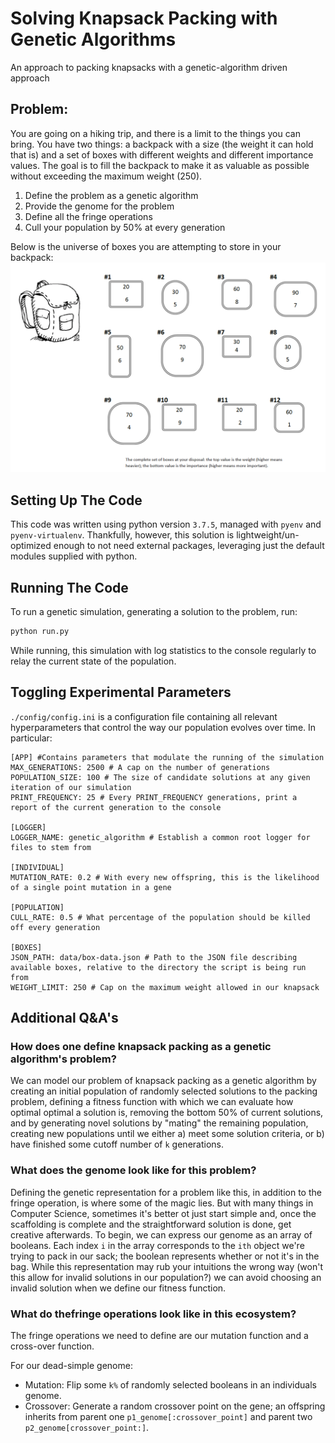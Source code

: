 # Solving Knapsack Packing with Genetic Algorithms 
An approach to packing knapsacks with a genetic-algorithm driven approach

## Problem: 
You are going on a hiking trip, and there is a limit to the things you can bring. You have two things: a backpack with a size (the weight it can hold that is) and a set of boxes with different weights and different importance values. The goal is to fill the backpack to make it as valuable as possible without exceeding the maximum weight (250).
1. Define the problem as a genetic algorithm
2. Provide the genome for the problem
3. Define all the fringe operations
4. Cull your population by 50% at every generation

Below is the universe of boxes you are attempting to store in your backpack: 
![Image of 12 possible boxes to store in your backpack, with top values indicating weights and bottom values indicating importance](./assets/possible-boxes.png)

## Setting Up The Code
This code was written using python version `3.7.5`, managed with `pyenv` and `pyenv-virtualenv`. Thankfully, however, this solution is lightweight/un-optimized enough to not need external packages, leveraging just the default modules supplied with python.

## Running The Code 
To run a genetic simulation, generating a solution to the problem, run: 
```bash
python run.py
```
While running, this simulation with log statistics to the console regularly to relay the current state of the population. 

## Toggling Experimental Parameters
`./config/config.ini` is a configuration file containing all relevant hyperparameters that control the way our population evolves over time. In particular: 
```
[APP] #Contains parameters that modulate the running of the simulation 
MAX_GENERATIONS: 2500 # A cap on the number of generations 
POPULATION_SIZE: 100 # The size of candidate solutions at any given iteration of our simulation
PRINT_FREQUENCY: 25 # Every PRINT_FREQUENCY generations, print a report of the current generation to the console

[LOGGER]
LOGGER_NAME: genetic_algorithm # Establish a common root logger for files to stem from

[INDIVIDUAL]
MUTATION_RATE: 0.2 # With every new offspring, this is the likelihood of a single point mutation in a gene 

[POPULATION]
CULL_RATE: 0.5 # What percentage of the population should be killed off every generation

[BOXES]
JSON_PATH: data/box-data.json # Path to the JSON file describing available boxes, relative to the directory the script is being run from 
WEIGHT_LIMIT: 250 # Cap on the maximum weight allowed in our knapsack 
```


## Additional Q&A's

### How does one define knapsack packing as a genetic algorithm's problem?

We can model our problem of knapsack packing as a genetic algorithm by creating an initial population of randomly selected solutions to the packing problem, defining a fitness function with which we can evaluate how optimal optimal a solution is, removing the bottom 50% of current solutions, and by generating novel solutions by "mating" the remaining population, creating new populations until we either a) meet some solution criteria, or b) have finished some cutoff number of `k` generations.

### What does the genome look like for this problem?
Defining the genetic representation for a problem like this, in addition to the fringe operation, is where some of the magic lies. But with many things in Computer Science, sometimes it's better ot just start simple and, once the scaffolding is complete and the straightforward solution is done, get creative afterwards. To begin, we can express our genome as an array of booleans. Each index `i` in the array corresponds to the `ith` object we're trying to pack in our sack; the boolean represents whether or not it's in the bag. While this representation may rub your intuitions the wrong way (won't this allow for invalid solutions in our population?) we can avoid choosing an invalid solution when we define our fitness function. 

### What do thefringe operations look like in this ecosystem?
The fringe operations we need to define are our mutation function and a cross-over function. 

For our dead-simple genome: 
- Mutation: Flip some `k%` of randomly selected booleans in an individuals genome.
- Crossover: Generate a random crossover point on the gene; an offspring inherits from parent one `p1_genome[:crossover_point]` and parent two `p2_genome[crossover_point:]`. 

